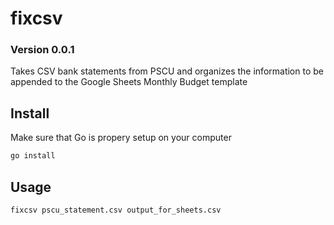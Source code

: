# fixcsv
### Version 0.0.1

Takes CSV bank statements from PSCU and organizes the information to be appended to the Google Sheets Monthly Budget template

## Install
Make sure that Go is propery setup on your computer
```sh
go install
```

## Usage
```bash
fixcsv pscu_statement.csv output_for_sheets.csv
```
